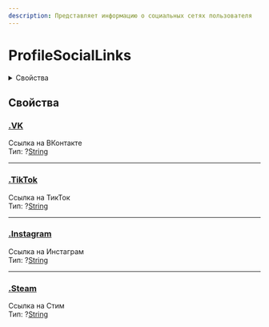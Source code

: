 ```yaml
---
description: Представляет информацию о социальных сетях пользователя
---
```


# ProfileSocialLinks

<details>

<summary>Свойства</summary>

[VK](profile-social-links.md#vk)

[TikTok](profile-social-links.md#tiktok)

[Instagram](profile-social-links.md#instagram)

[Steam](profile-social-links.md#steam)

</details>

## Свойства

### [.VK](profile-social-links.md#vk)

Ссылка на ВКонтакте\
Тип: ?[String](https://developer.mozilla.org/en-US/docs/Web/JavaScript/Reference/Global\_Objects/String)

***

### [.TikTok](profile-social-links.md#tiktok)

Ссылка на ТикТок\
Тип: ?[String](https://developer.mozilla.org/en-US/docs/Web/JavaScript/Reference/Global\_Objects/String)

***

### [.Instagram](profile-social-links.md#instagram)

Ссылка на Инстаграм\
Тип: ?[String](https://developer.mozilla.org/en-US/docs/Web/JavaScript/Reference/Global\_Objects/String)

***

### [.Steam](profile-social-links.md#steam)

Ссылка на Стим\
Тип: ?[String](https://developer.mozilla.org/en-US/docs/Web/JavaScript/Reference/Global\_Objects/String)
